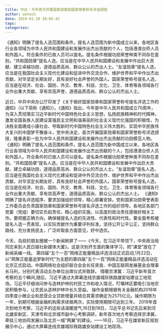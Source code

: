 ```yaml
---
title: 中办：今年首次开展国家勋章和国家荣誉称号评选颁授
author: wetech
date: 2019-01-28 18:02:42
tags: 
categories: 
---
```

《通知》明确了提名人选范围和条件。提名人选范围为新中国成立以来，各地区各行业各领域为中华人民共和国建设和发展作出杰出贡献的个人，包括港澳台侨人员和外国人。符合条件的已故人员可以提名。提名条件根据功勋荣誉种类不同存在差别。“共和国勋章”提名人选，应当是在中华人民共和国建设和发展中作出巨大贡献、建立卓越功勋，道德品质高尚、群众公认的杰出人士。“友谊勋章”提名人选，应当是在我国社会主义现代化建设和促进中外交流合作、维护世界和平中作出杰出贡献，对华坚定长期友好，具有良好社会声誉的外国人。国家荣誉称号提名人选，应当是在经济、社会、国防、外交、教育、科技、文化、卫生、体育等各领域各行业作出重大贡献、享有崇高声誉，道德品质高尚、群众公认的杰出人士。
<!-- more -->
近日，中共中央办公厅印发了《关于做好国家勋章和国家荣誉称号提名评选工作的通知》（以下简称《通知》）。《通知》指出，今年是中华人民共和国成立70周年，为深入贯彻落实习近平新时代中国特色社会主义思想，弘扬民族精神和时代精神，激发全国各族人民建设富强民主文明和谐美丽的社会主义现代化强国的积极性，为决胜全面建成小康社会、夺取新时代中国特色社会主义伟大胜利、实现中华民族伟大复兴的中国梦不懈奋斗，党中央决定，首次开展国家勋章和国家荣誉称号评选颁授，隆重表彰一批为中华人民共和国建设和发展作出杰出贡献的功勋模范人物。
《通知》明确了提名人选范围和条件。提名人选范围为新中国成立以来，各地区各行业各领域为中华人民共和国建设和发展作出杰出贡献的个人，包括港澳台侨人员和外国人。符合条件的已故人员可以提名。提名条件根据功勋荣誉种类不同存在差别。“共和国勋章”提名人选，应当是在中华人民共和国建设和发展中作出巨大贡献、建立卓越功勋，道德品质高尚、群众公认的杰出人士。“友谊勋章”提名人选，应当是在我国社会主义现代化建设和促进中外交流合作、维护世界和平中作出杰出贡献，对华坚定长期友好，具有良好社会声誉的外国人。国家荣誉称号提名人选，应当是在经济、社会、国防、外交、教育、科技、文化、卫生、体育等各领域各行业作出重大贡献、享有崇高声誉，道德品质高尚、群众公认的杰出人士。
《通知》明确了提名评选程序，要求加强组织领导，精心部署安排。党和国家功勋荣誉表彰工作委员会负责国家勋章和国家荣誉称号提名评选工作的组织领导。各地区各部门党委（党组）要切实负起责任，精心组织实施，以高度的政治责任感做好相关工作。要把握正确方向，确保被提名人选的先进性、代表性和时代性。要全面考核被提名人选一贯表现，以实际贡献作为重要评判标准，坚持公开公平公正，坚持群众路线，充分发扬民主，广泛听取各方面意见，好中选优。
 
 
今天，岛叔的朋友圈被一个新闻刷屏了——《今天，在习近平带领下，中央政治局同志来到人民日报社新媒体大厦》。这是次别开生面的集体学习，把“课堂”放在了新闻采编一线。
第四届“五个一百”网络正能量精品评选活动正式启动,1月22日，以“网聚正能量追梦新时代”为主题的第四届“五个一百”网络正能量精品评选活动在北京正式启动。中国网络社会组织联合会会长任贤良、中国互联网发展基金会理事长马利，分别代表活动主办单位出席仪式并致辞。
情暖京津冀：习近平新年首次考察的五个瞬间,随后，习近平通过大屏幕连线京雄城际铁路雄安站建设工地现场。习近平仔细询问参与造林护林的村民工作和收入情况，叮嘱林区要吸引当地农民积极参与，让农民从造林护林中长久受益。
操作金额根据有关金融机构2018年四季度小微企业和民营企业贷款增量并结合其需求确定为2575亿元。操作期限为一年，到期可根据金融机构需求续做两次，实际使用期限可达到三年。
2019年首次到地方考察，习近平的这些话温暖提气,16日到18日，习近平总书记先后来到河北雄安新区、天津市和北京城市副中心考察调研，新年首次地方考察选择京津冀，牵挂三地协同发展以及北京一城“两翼”的建设。——16日，习近平在雄安新区规划展示中心，通过大屏幕连线京雄城际铁路雄安站建设工地现场。

